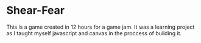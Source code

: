 Shear-Fear
==========

This is a game created in 12 hours for a game jam. It was a learning project as I taught myself javascript and canvas in the proccess of building it.
